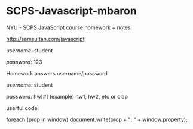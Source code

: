SCPS-Javascript-mbaron
======================

NYU - SCPS JavaScript course homework + notes


http://samsultan.com/javascript

*username:* student

*password:* 123

Homework answers username/password

*username:* student

*password:* hw[#]  (example) hw1, hw2, etc or olap

userful code:

foreach (prop in window)
  document.write(prop + ": " + window.property);
  
